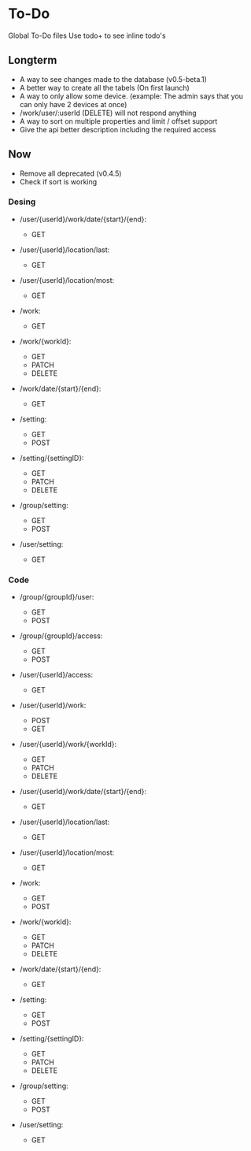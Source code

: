 # To-Do

Global To-Do files
Use todo+ to see inline todo's

## Longterm

 - A way to see changes made to the database (v0.5-beta.1)
 - A better way to create all the tabels (On first launch)
 - A way to only allow some device. (example: The admin says that you can only have 2 devices at once)
 - /work/user/:userId (DELETE) will not respond anything
 - A way to sort on multiple properties and limit / offset support
 - Give the api better description including the required access

## Now

 - Remove all deprecated (v0.4.5)
 - Check if sort is working

### Desing

 - /user/{userId}/work/date/{start}/{end}:
    - GET

 - /user/{userId}/location/last:
    - GET
 - /user/{userId}/location/most:
    - GET

 - /work:
    - GET
 - /work/{workId}:
    - GET
    - PATCH
    - DELETE
 - /work/date/{start}/{end}:
    - GET

 - /setting:
    - GET
    - POST
 - /setting/{settingID}:
    - GET
    - PATCH
    - DELETE

 - /group/setting:
    - GET
    - POST

 - /user/setting:
    - GET

### Code

 - /group/{groupId}/user:
    - GET
    - POST
 - /group/{groupId}/access:
    - GET
    - POST

 - /user/{userId}/access:
    - GET

 - /user/{userId}/work:
    - POST
    - GET
 - /user/{userId}/work/{workId}:
    - GET
    - PATCH
    - DELETE
 - /user/{userId}/work/date/{start}/{end}:
    - GET

 - /user/{userId}/location/last:
    - GET
 - /user/{userId}/location/most:
    - GET

 - /work:
    - GET
    - POST
 - /work/{workId}:
    - GET
    - PATCH
    - DELETE
 - /work/date/{start}/{end}:
    - GET

 - /setting:
    - GET
    - POST
 - /setting/{settingID}:
    - GET
    - PATCH
    - DELETE

 - /group/setting:
    - GET
    - POST

 - /user/setting:
    - GET
